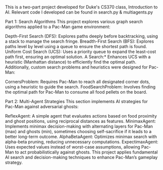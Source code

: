 This is a two-part project developed for Duke's CS370 class, Introduction to AI. Relevant code I developed can be found in search.py & multiagents.py

Part 1: Search Algorithms
This project explores various graph search algorithms applied to a Pac-Man game environment:

Depth-First Search (DFS): Explores paths deeply before backtracking, using a stack to manage the search fringe.
Breadth-First Search (BFS): Explores paths level by level using a queue to ensure the shortest path is found.
Uniform Cost Search (UCS): Uses a priority queue to expand the least-cost path first, ensuring an optimal solution.
A Search:* Enhances UCS with a heuristic (Manhattan distance) to efficiently find the optimal path.
Additionally, custom search problems and heuristics were designed for Pac-Man:

CornersProblem: Requires Pac-Man to reach all designated corner dots, using a heuristic to guide the search.
FoodSearchProblem: Involves finding the optimal path for Pac-Man to consume all food pellets on the board.

Part 2: Multi-Agent Strategies
This section implements AI strategies for Pac-Man against adversarial ghosts:

ReflexAgent: A simple agent that evaluates actions based on food proximity and ghost positions, using reciprocal distances as features.
MinimaxAgent: Implements minimax decision-making with alternating layers for Pac-Man (max) and ghosts (min), sometimes choosing self-sacrifice if it leads to a better long-term outcome.
AlphaBetaAgent: Optimizes minimax search with alpha-beta pruning, reducing unnecessary computations.
ExpectimaxAgent: Uses expected values instead of worst-case assumptions, allowing Pac-Man to act probabilistically against ghosts.
This project applies fundamental AI search and decision-making techniques to enhance Pac-Man’s gameplay strategy.







